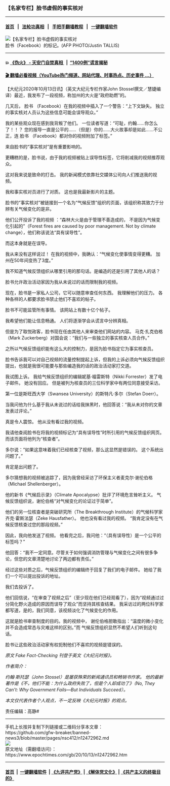 ### 【名家专栏】脸书虚假的事实核对
------------------------

#### [首页](https://github.com/gfw-breaker/banned-news3/blob/master/README.md) &nbsp;&nbsp;|&nbsp;&nbsp; [法轮功真相](https://github.com/begood0513/basic/blob/master/README.md)  &nbsp;&nbsp;|&nbsp;&nbsp; [手把手翻墙教程](https://github.com/gfw-breaker/guides/wiki)  &nbsp;&nbsp;|&nbsp;&nbsp; [一键翻墙软件](https://github.com/gfw-breaker/nogfw/blob/master/README.md)  



<div><img alt="【名家专栏】脸书虚假的事实核对" class="attachment-djy_600_400 size-djy_600_400 wp-post-image" src="https://i.epochtimes.com/assets/uploads/2020/10/000_IA5IO-600x400.jpg"/>
<div class="caption">
 脸书（Facebook）的标记。(AFP PHOTO/Justin TALLIS)
</div></div><hr/>

#### 💥 [《伪火》 - 天安门自焚真相 ](http://158.247.195.190:10000/videos/blog/weihuo.html)&nbsp; |&nbsp; [“1400例”谎言揭秘  ](http://158.247.195.190:10000/videos/blog/jiexi1400.html)

#### [ 🎬  翻墙必看视频（YouTube热门频道、网站代理、时事热点、历史事件 ...）](https://github.com/gfw-breaker/links/blob/master/banned.md)

<div><p>
 【大纪元2020年10月13日讯】（英文大纪元专栏作家John Stossel撰文／慧婕编译）最近，我发布了一段视频，称加州的大火是“政府助燃”的。
</p>
<p>
 几天后，
 <ok href="https://www.epochtimes.com/gb/tag/%E8%84%B8%E4%B9%A6.html">
  脸书
 </ok>
 （Facebook）在我的视频中插入了一个警告：“上下文缺失。 独立的事实核对人员认为这些信息可能会误导观众。”
</p>
<p>
 我的某些观众现在感到我背叛了他们。 一位读者写道：“可耻，约翰……你怎么了！！？ 您的报导一直是公平的……（但是）你的……大火故事却是如此……不公正，连
 <ok href="https://www.epochtimes.com/gb/tag/%E8%84%B8%E4%B9%A6.html">
  脸书
 </ok>
 （Facebook）都对你的视频附加了标签。”
</p>
<p>
 来自脸书的“事实核对”是有重要影响的。
</p>
<p>
 更糟糕的是，脸书说，由于我的视频被贴上误导性标签，它将削减我的视频推荐观众。
</p>
<p>
 这对我来说是致命的打击。 我的新闻模式依靠社交媒体公司向人们推送我的视频。
</p>
<p>
 我和事实核对员进行了对质。 这也是我最新影片的主题。
</p>
<p>
 脸书的“事实核对”被链接到一个名为“气候反馈”组织的页面，该组织称其致力于分辨有关气候变化的是非。
</p>
<p>
 他们公开投诉了我的视频 ：“森林大火是由于管理不善造成的， 不是因为气候变化引起的”（Forest fires are caused by poor management. Not by climate change），他们称该说法“具有误导性”。
</p>
<p>
 而这本身就是在误导。
</p>
<p>
 我从来没有这样说过！ 在我的视频中，我确认：“气候变化使事情变得更糟。 加州在50年间变热了3度。”
</p>
<p>
 我不知道气候反馈组织从哪里引用的那句话。是编造的还是引用了其他人的话？
</p>
<p>
 脸书允许政治活动家因为我从未说过的话而限制我的视频。
</p>
<p>
 现在，脸书是一家私人公司，它可以随意审查任何东西。 我理解他们的压力。 各种各样的人都要求脸书禁止他们不喜欢的帖子。
</p>
<p>
 脸书不可能监管所有事情。 该网站上有数十亿个帖子。
</p>
<p>
 我希望他们能让信息畅通。 人们将逐渐学会从谎言中分辨真相。
</p>
<p>
 但是为了取悦政客，脸书现在任由其他人来审查他们网站的内容。 马克·扎克伯格（Mark Zuckerberg）对国会说：“我们与一些独立的事实核查人员合作。”
</p>
<p>
 之所以气候反馈组织能有这么大的控制力，是因为脸书指定它为事实核查员。
</p>
<p>
 脸书告诉我可以对自己视频的流量控制提起上诉，但我的上诉必须向气候反馈组织提出，也就是我很可能要与那些编造我的话的政治活动家打交道。
</p>
<p>
 我试图上诉。 我给气候反馈组织的编辑妮基‧福雷斯特（Nikki Forrester）发了电子邮件。 她没有回应。 但是被列为核查员的三位科学家中有两位同意接受采访。
</p>
<p>
 第一位是斯旺西大学（Swansea University）的斯特凡‧多尔（Stefan Doerr）。
</p>
<p>
 当我问他为什么基于我从未说过的话给我抹黑时，他回答说：“我从未对你的文章发表过评论。”
</p>
<p>
 真是令人震惊。 他从没有看过我的视频。
</p>
<p>
 我请他查阅脸书在将我的视频标记为“具有误导性”时所引用的气候反馈组织网页。 而该页面将他列为“核查者”。
</p>
<p>
 多尔说：“如果这意味着我们已经核查了视频，那么这显然是错误的。 这个系统出问题了。”
</p>
<p>
 肯定是出问题了。
</p>
<p>
 多尔猜想我的视频被追踪了，因为我曾经采访了环保主义者麦克尔‧谢伦伯格（Michael Shellenberger）。
</p>
<p>
 他的新书《气候启示录》（Climate Apocalypse）批评了环境危言耸听主义。 气候反馈组织说，谢伦伯格“对气候变化的论证过于简单”。
</p>
<p>
 他们的另一位核查者是突破研究所（The Breakthrough Institute）的气候科学家齐克‧霍斯法瑟（Zeke Hausfather）。 他也没有看过我的视频。 “我肯定没有在气候反馈核查过您的那段视频。”
</p>
<p>
 因此，我向他发送了视频。 他看完之后，我问他：“（具有误导性）是一个公平的标签吗？”
</p>
<p>
 他回答：“我不一定同意。尽管关于如何强调消防管理与气候变化之间有很多争论，但您的文章清楚地讨论了两边都有责任。”
</p>
<p>
 经过这些对质之后，气候反馈组织的编辑终于回复了我们的电子邮件。 她给了我们一个可以提出投诉的地址。
</p>
<p>
 我们去投诉了。
</p>
<p>
 他们回信说，“在审查了视频之后”（至少现在他们已经观看了），因为“视频通过过分简化野火造成的原因而误导了观众”而坚持其核查结果。 我采访过的两位科学家都写道，是的，我们同意，该视频淡化了气候变化的作用。
</p>
<p>
 这就是脸书审查制度的目的。我的视频中， 谢伦伯格胆敢指出：“温度的微小变化并不会造成常态与灾难这样的区别。”而 气候反馈组织显然不希望人们听到这句话。
</p>
<p>
 脸书让这些政治活动家有权扼制他们不喜欢的视频是错误的。
</p>
<p>
 <em>
  原文
  <ok href="https://www.theepochtimes.com/fake-fact-checking_3529881.html">
   Fake Fact-Checking
  </ok>
  刊登于英文《大纪元时报》。
 </em>
</p>
<p>
 <em>
  作者简介：
 </em>
</p>
<p>
 <em>
  约翰‧斯托瑟（John Stossel）是屡获殊荣的新闻通讯员和畅销书作家。 他的最新著作是《不，他们不能：为什么政府失败了，但是个人却成功了》（No, They Can’t: Why Government Fails—But Individuals Succeed）。
 </em>
</p>
<p>
 <em>
  本文仅代表作者个人观点，不一定反映《大纪元时报》的观点。
 </em>
</p>
<p>
 责任编辑：高静#
</p>
</div>
<hr/>
手机上长按并复制下列链接或二维码分享本文章：<br/>
https://github.com/gfw-breaker/banned-news3/blob/master/pages/nsc412/n12472962.md <br/>
<a href='https://github.com/gfw-breaker/banned-news3/blob/master/pages/nsc412/n12472962.md'><img src='https://github.com/gfw-breaker/banned-news3/blob/master/pages/nsc412/n12472962.md.png'/></a> <br/>
原文地址（需翻墙访问）：https://www.epochtimes.com/gb/20/10/13/n12472962.htm


------------------------
#### [首页](https://github.com/gfw-breaker/banned-news3/blob/master/README.md) &nbsp;|&nbsp; [一键翻墙软件](https://github.com/gfw-breaker/nogfw/blob/master/README.md) &nbsp;| [《九评共产党》](https://github.com/gfw-breaker/9ping.md/blob/master/README.md#九评之一评共产党是什么) | [《解体党文化》](https://github.com/gfw-breaker/jtdwh.md/blob/master/README.md) | [《共产主义的终极目的》](https://github.com/gfw-breaker/gczydzjmd.md/blob/master/README.md)


<img src='http://gfw-breaker.win/banned-news3/pages/nsc412/n12472962.md' width='0px' height='0px'/>